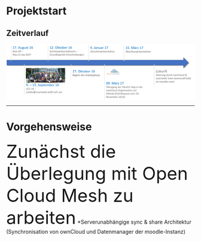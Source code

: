 # Projektstart

## Zeitverlauf

<div>
<img alt="zeitstrahl" align="middle" src="images/zeitstrahl.png">
</div>

---

# Vorgehensweise

<font size="14">Zunächst die Überlegung mit Open Cloud Mesh zu arbeiten</font>
	*Serverunabhängige sync & share Architektur (Synchronisation von ownCloud und Datenmanager der moodle-Instanz)